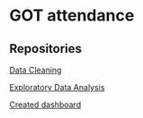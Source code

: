# GOT attendance

## Repositories

[Data Cleaning](https://github.com/idellang/Work-And-Projects/tree/master/Sample/CleaningData)

[Exploratory Data Analysis](https://github.com/idellang/Work-And-Projects/tree/master/Sample/ExploratoryDataAnalysis)

[Created dashboard](https://datastudio.google.com/reporting/a885c084-02bb-462a-b675-bec8e36a7553)

